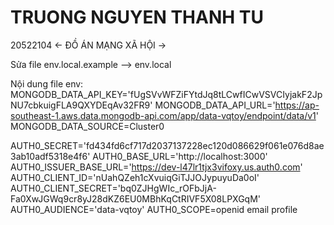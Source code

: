 # TRUONG NGUYEN THANH TU
20522104
<- ĐỒ ÁN MẠNG XÃ HỘI ->

Sửa file env.local.example --> env.local

Nội dung file env:
MONGODB_DATA_API_KEY='fUgSVvWFZiFYtdJq8tLCwfICwVSVCIyjakF2JpNU7cbkuigFLA9QXYDEqAv32FR9'
MONGODB_DATA_API_URL='https://ap-southeast-1.aws.data.mongodb-api.com/app/data-vqtoy/endpoint/data/v1'
MONGODB_DATA_SOURCE=Cluster0

AUTH0_SECRET='fd434fd6cf717d2037137228ec120d086629f061e076d8ae3ab10adf5318e4f6'
AUTH0_BASE_URL='http://localhost:3000'
AUTH0_ISSUER_BASE_URL='https://dev-l47lr1tjx3vifoxy.us.auth0.com'
AUTH0_CLIENT_ID='nUahQZeh1cXvuiqGiTJJOJypuyuDa0oI'
AUTH0_CLIENT_SECRET='bq0ZJHgWIc_rOFbJjA-Fa0XwJGWq9cr8yJ28dKZ6EU0MBhKqCtRIVF5X08LPXGqM'
AUTH0_AUDIENCE='data-vqtoy'
AUTH0_SCOPE=openid email profile
